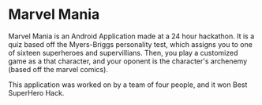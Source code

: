 # Marvel Mania

Marvel Mania is an Android Application made at a 24 hour hackathon. It is a quiz based off the Myers-Briggs personality test,
which assigns you to one of sixteen superheroes and supervillians. Then, you play a customized game as a that character, and your 
oponent is the character's archenemy (based off the marvel comics). 

This application was worked on by a team of four people, and it won Best SuperHero Hack. 
